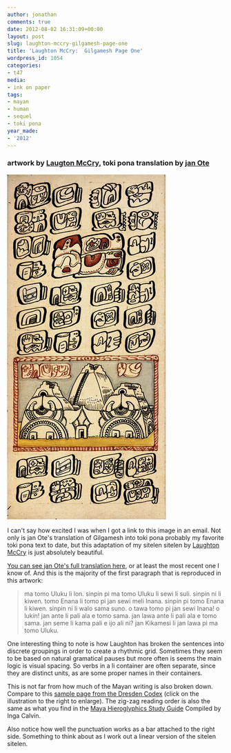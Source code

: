 ```yaml
---
author: jonathan
comments: true
date: 2012-08-02 16:31:09+00:00
layout: post
slug: laughton-mccry-gilgamesh-page-one
title: 'Laughton McCry:  Gilgamesh Page One'
wordpress_id: 1054
categories:
- t47
media:
- ink on paper
tags:
- mayan
- human
- sequel
- toki pona
year_made:
- '2012'
---
```


### artwork by [Laugton McCry](http://mrmccry.deviantart.com/#/d4vazo4), toki pona translation by [jan Ote](http://tokipl.wikidot.com/tptext:jan-kikamesi-1)





![Gilgamesh by Laughton McCry](/images/t47/t47.mrmccry.d4vazo4_m.jpg)





I can't say how excited I was when I got a link to this image in an email. Not only is jan Ote's translation of Gilgamesh into toki pona probably my favorite toki pona text to date, but this adaptation of my sitelen sitelen by [Laughton McCry](http://mrmccry.deviantart.com/#/d4vazo4) is just absolutely beautiful.





[You can see jan Ote's full translation here](http://tokipl.wikidot.com/tptext:jan-kikamesi-1), or at least the most recent one I know of. And this is the majority of the first paragraph that is reproduced in this artwork:






  
> ma tomo Uluku li lon. sinpin pi ma tomo Uluku li sewi li suli. sinpin ni li kiwen. tomo Enana li tomo pi jan sewi meli Inana. sinpin pi tomo Enana li kiwen. sinpin ni li walo sama suno. o tawa tomo pi jan sewi Inana! o lukin! jan ante li pali ala e tomo sama. jan lawa ante li pali ala e tomo sama. jan seme li kama pali e ijo ali ni? jan Kikamesi li jan lawa pi ma tomo Uluku.






One interesting thing to note is how Laughton has broken the sentences into discrete groupings in order to create a rhythmic grid.  Sometimes they seem to be based on natural gramatical pauses but more often is seems the main logic is visual spacing.  So verbs in a li container are often separate, since they are distinct units, as are some proper names in their containers.





This is not far from how much of the Mayan writing is also broken down.  Compare to this [sample page from the Dresden Codex](http://www.famsi.org/research/graz/dresdensis/img_page13.html) (click on the illustration to the right to enlarge). The zig-zag reading order is also the same as what you find in the [Maya Hieroglyphics Study Guide](http://www.famsi.org/mayawriting/calvin/index.html) Compiled by Inga Calvin.





Also notice how well the punctuation works as a bar attached to the right side. Something to think about as I work out a linear version of the sitelen sitelen.



